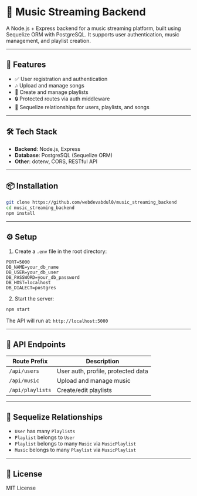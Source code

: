 
# 🎵 Music Streaming Backend

A Node.js + Express backend for a music streaming platform, built using Sequelize ORM with PostgreSQL. It supports user authentication, music management, and playlist creation.

---

## 🚀 Features

- ✅ User registration and authentication  
- 🎶 Upload and manage songs  
- 📁 Create and manage playlists  
- 🔒 Protected routes via auth middleware  
- 🔗 Sequelize relationships for users, playlists, and songs  

---

## 🛠️ Tech Stack

- **Backend**: Node.js, Express  
- **Database**: PostgreSQL (Sequelize ORM)  
- **Other**: dotenv, CORS, RESTful API  

---

## 📦 Installation

```bash
git clone https://github.com/webdevabdul0/music_streaming_backend
cd music_streaming_backend
npm install
```

---

## ⚙️ Setup

1. Create a `.env` file in the root directory:

```env
PORT=5000
DB_NAME=your_db_name
DB_USER=your_db_user
DB_PASSWORD=your_db_password
DB_HOST=localhost
DB_DIALECT=postgres
```

2. Start the server:

```bash
npm start
```

The API will run at: `http://localhost:5000`

---

## 📌 API Endpoints

| Route Prefix      | Description                        |
|------------------|------------------------------------|
| `/api/users`     | User auth, profile, protected data |
| `/api/music`     | Upload and manage music            |
| `/api/playlists` | Create/edit playlists              |

---

## 🔗 Sequelize Relationships

- `User` has many `Playlists`  
- `Playlist` belongs to `User`  
- `Playlist` belongs to many `Music` via `MusicPlaylist`  
- `Music` belongs to many `Playlist` via `MusicPlaylist`  

---

## 📝 License

MIT License
